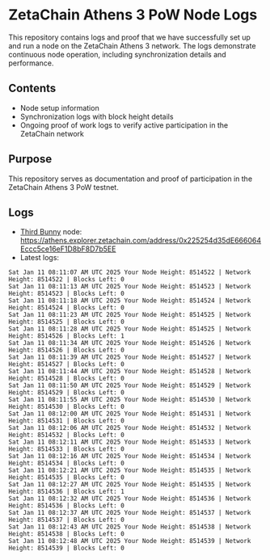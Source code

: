 # ZetaChain Athens 3 PoW Node Logs
This repository contains logs and proof that we have successfully set up and run a node on the ZetaChain Athens 3 network. The logs demonstrate continuous node operation, including synchronization details and performance.

## Contents
- Node setup information
- Synchronization logs with block height details
- Ongoing proof of work logs to verify active participation in the ZetaChain network

## Purpose
This repository serves as documentation and proof of participation in the ZetaChain Athens 3 PoW testnet.

## Logs

- [Third Bunny](https://thirdbunny.xyz/) node: https://athens.explorer.zetachain.com/address/0x225254d35dE666064Eccc5ce16eF1D8bF8D7b5EE
- Latest logs:
```
Sat Jan 11 08:11:07 AM UTC 2025 Your Node Height: 8514522 | Network Height: 8514522 | Blocks Left: 0
Sat Jan 11 08:11:13 AM UTC 2025 Your Node Height: 8514523 | Network Height: 8514523 | Blocks Left: 0
Sat Jan 11 08:11:18 AM UTC 2025 Your Node Height: 8514524 | Network Height: 8514524 | Blocks Left: 0
Sat Jan 11 08:11:23 AM UTC 2025 Your Node Height: 8514525 | Network Height: 8514525 | Blocks Left: 0
Sat Jan 11 08:11:28 AM UTC 2025 Your Node Height: 8514525 | Network Height: 8514526 | Blocks Left: 1
Sat Jan 11 08:11:34 AM UTC 2025 Your Node Height: 8514526 | Network Height: 8514526 | Blocks Left: 0
Sat Jan 11 08:11:39 AM UTC 2025 Your Node Height: 8514527 | Network Height: 8514527 | Blocks Left: 0
Sat Jan 11 08:11:44 AM UTC 2025 Your Node Height: 8514528 | Network Height: 8514528 | Blocks Left: 0
Sat Jan 11 08:11:50 AM UTC 2025 Your Node Height: 8514529 | Network Height: 8514529 | Blocks Left: 0
Sat Jan 11 08:11:55 AM UTC 2025 Your Node Height: 8514530 | Network Height: 8514530 | Blocks Left: 0
Sat Jan 11 08:12:00 AM UTC 2025 Your Node Height: 8514531 | Network Height: 8514531 | Blocks Left: 0
Sat Jan 11 08:12:06 AM UTC 2025 Your Node Height: 8514532 | Network Height: 8514532 | Blocks Left: 0
Sat Jan 11 08:12:11 AM UTC 2025 Your Node Height: 8514533 | Network Height: 8514533 | Blocks Left: 0
Sat Jan 11 08:12:16 AM UTC 2025 Your Node Height: 8514534 | Network Height: 8514534 | Blocks Left: 0
Sat Jan 11 08:12:21 AM UTC 2025 Your Node Height: 8514535 | Network Height: 8514535 | Blocks Left: 0
Sat Jan 11 08:12:27 AM UTC 2025 Your Node Height: 8514535 | Network Height: 8514536 | Blocks Left: 1
Sat Jan 11 08:12:32 AM UTC 2025 Your Node Height: 8514536 | Network Height: 8514536 | Blocks Left: 0
Sat Jan 11 08:12:37 AM UTC 2025 Your Node Height: 8514537 | Network Height: 8514537 | Blocks Left: 0
Sat Jan 11 08:12:43 AM UTC 2025 Your Node Height: 8514538 | Network Height: 8514538 | Blocks Left: 0
Sat Jan 11 08:12:48 AM UTC 2025 Your Node Height: 8514539 | Network Height: 8514539 | Blocks Left: 0
```
